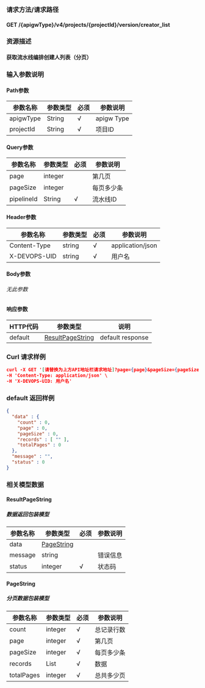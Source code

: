 ### 请求方法/请求路径
#### GET /{apigwType}/v4/projects/{projectId}/version/creator_list
### 资源描述
#### 获取流水线编排创建人列表（分页）
### 输入参数说明
#### Path参数

| 参数名称      | 参数类型   | 必须  | 参数说明       |
| --------- | ------ | --- | ---------- |
| apigwType | String | √   | apigw Type |
| projectId | String | √   | 项目ID       |

#### Query参数

| 参数名称       | 参数类型    | 必须  | 参数说明  |
| ---------- | ------- | --- | ----- |
| page       | integer |     | 第几页   |
| pageSize   | integer |     | 每页多少条 |
| pipelineId | String  | √   | 流水线ID |

#### Header参数

| 参数名称         | 参数类型   | 必须  | 参数说明             |
| ------------ | ------ | --- | ---------------- |
| Content-Type | string | √   | application/json |
| X-DEVOPS-UID | string | √   | 用户名              |

#### Body参数
###### 无此参数
#### 响应参数

| HTTP代码  | 参数类型                                  | 说明               |
| ------- | ------------------------------------- | ---------------- |
| default | [ResultPageString](#ResultPageString) | default response |

### Curl 请求样例

```Json
curl -X GET '[请替换为上方API地址栏请求地址]?page={page}&pageSize={pageSize}&pipelineId={pipelineId}' \
-H 'Content-Type: application/json' \
-H 'X-DEVOPS-UID: 用户名' 
```

### default 返回样例

```Json
{
  "data" : {
    "count" : 0,
    "page" : 0,
    "pageSize" : 0,
    "records" : [ "" ],
    "totalPages" : 0
  },
  "message" : "",
  "status" : 0
}
```

### 相关模型数据
#### ResultPageString
##### 数据返回包装模型

| 参数名称    | 参数类型                      | 必须  | 参数说明 |
| ------- | ------------------------- | --- | ---- |
| data    | [PageString](#PageString) |     |      |
| message | string                    |     | 错误信息 |
| status  | integer                   | √   | 状态码  |

#### PageString
##### 分页数据包装模型

| 参数名称       | 参数类型         | 必须  | 参数说明  |
| ---------- | ------------ | --- | ----- |
| count      | integer      | √   | 总记录行数 |
| page       | integer      | √   | 第几页   |
| pageSize   | integer      | √   | 每页多少条 |
| records    | List<string> | √   | 数据    |
| totalPages | integer      | √   | 总共多少页 |

 
